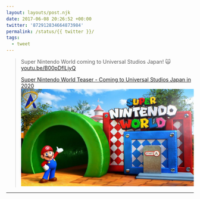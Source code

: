 ```yaml
---
layout: layouts/post.njk
date: 2017-06-08 20:26:52 +00:00
twitter: '872912834664873984'
permalink: /status/{{ twitter }}/
tags: 
  - tweet
---
```


> Super Nintendo World coming to Universal Studios Japan! 🙀 [youtu.be/B00pDflLjyQ](https://youtu.be/B00pDflLjyQ)
> 
> [<span>Super Nintendo World Teaser - Coming to Universal Studios Japan in 2020</span> ![Mario](/img/_youtube/872912834664873984.jpg)](https://youtu.be/B00pDflLjyQ)

---
